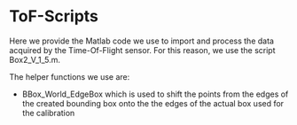 # ToF-Scripts

Here we provide the Matlab code we use to import and process the data acquired by the Time-Of-Flight sensor. For this reason, we use the script Box2_V_1_5.m. 

The helper functions we use are:
- BBox_World_EdgeBox which is used to shift the points from the edges of the created bounding box onto the the edges of the actual box used for the           calibration
 
